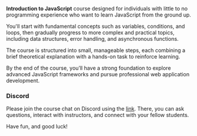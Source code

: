 **Introduction to JavaScript** course designed for individuals with little to no programming experience
who want to learn JavaScript from the ground up.

You'll start with fundamental concepts such as variables, conditions, and loops, 
then gradually progress to more complex and practical topics, including data structures, 
error handling, and asynchronous functions. 

The course is structured into small, manageable steps, each combining 
a brief theoretical explanation with a hands-on task to reinforce learning.

By the end of the course, you’ll have a strong foundation to explore advanced JavaScript frameworks and pursue professional web application development.

### Discord
Please join the course chat on Discord using the [link](https://discord.gg/kRu79uv7np). 
There, you can ask questions, interact with instructors, and connect with your fellow students.

Have fun, and good luck!
